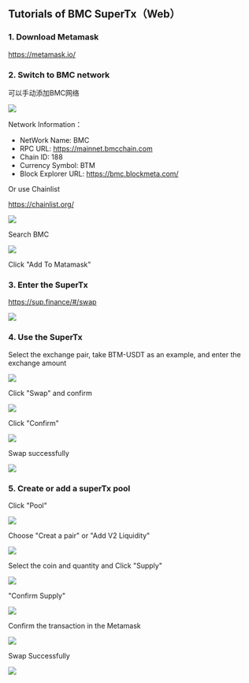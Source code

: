 ## Tutorials of BMC SuperTx（Web）

### 1. Download Metamask

https://metamask.io/ 

### 2. Switch to BMC network

可以手动添加BMC网络

![](../images/web-supertx/web-supertx1.png)

Network Information：

- NetWork Name: BMC
- RPC URL: https://mainnet.bmcchain.com
- Chain ID: 188
- Currency Symbol: BTM
- Block Explorer URL: https://bmc.blockmeta.com/

Or use Chainlist

https://chainlist.org/

![](../images/web-supertx/web-supertx2.png)

Search BMC

![](../images/web-supertx/web-supertx3.png)

Click "Add To Matamask"

### 3. Enter the SuperTx

https://sup.finance/#/swap

![](../images/web-supertx/web-supertx4.png)

### 4. Use the SuperTx

Select the exchange pair, take BTM-USDT as an example, and enter the exchange amount

![](../images/web-supertx/web-supertx5.png)

Click "Swap" and confirm

![](../images/web-supertx/web-supertx6.png)

Click "Confirm"

![](../images/web-supertx/web-supertx7.png)

Swap successfully

![](../images/web-supertx/web-supertx8.png)

### 5. Create or add a superTx pool

Click "Pool"

![](../images/web-supertx/web-supertx9.png)

Choose "Creat a pair" or "Add V2 Liquidity"

![](../images/web-supertx/web-supertx10.png)

Select the coin and quantity and Click "Supply"

![](../images/web-supertx/web-supertx11.png)

"Confirm Supply"

![](../images/web-supertx/web-supertx12.png)

Confirm the transaction in the Metamask

![](../images/web-supertx/web-supertx13.png)

Swap Successfully

![](../images/web-supertx/web-supertx14.png)